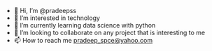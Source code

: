 - 👋 Hi, I’m @pradeepss
- 👀 I’m interested in technology
- 🌱 I’m currently learning data science with python
- 💞️ I’m looking to collaborate on any project that is interesting to me
- 📫 How to reach me pradeep_spce@yahoo.com

<!---
pradeepss/pradeepss is a ✨ special ✨ repository because its `README.md` (this file) appears on your GitHub profile.
You can click the Preview link to take a look at your changes.
--->
